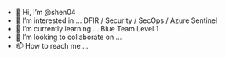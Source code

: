 - 👋 Hi, I’m @shen04
- 👀 I’m interested in ... DFIR / Security / SecOps / Azure Sentinel
- 🌱 I’m currently learning ... Blue Team Level 1 
- 💞️ I’m looking to collaborate on ...
- 📫 How to reach me ...

<!---
shen04/shen04 is a ✨ special ✨ repository because its `README.md` (this file) appears on your GitHub profile.
You can click the Preview link to take a look at your changes.
--->
